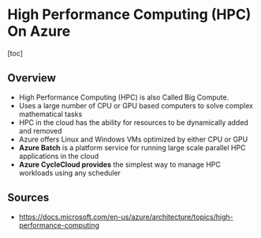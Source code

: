 # High Performance Computing (HPC) On Azure

[toc]

## Overview

- High Performance Computing (HPC) is also Called Big Compute.
- Uses a large number of CPU or GPU based computers to solve complex mathematical tasks
- HPC in the cloud has the ability for resources to be dynamically added and removed
- Azure offers Linux and Windows VMs optimized by either CPU or GPU
- **Azure Batch** is a platform service for running large scale parallel HPC applications in the cloud 
- **Azure CycleCloud provides** the simplest way to manage HPC workloads using any scheduler



## Sources

- https://docs.microsoft.com/en-us/azure/architecture/topics/high-performance-computing

